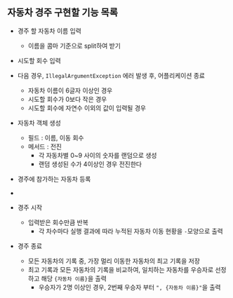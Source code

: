 ## 자동차 경주 구현할 기능 목록
- 경주 할 자동차 이름 입력
  - 이름을 콤마 기준으로 split하여 받기
- 시도할 회수 입력
- 다음 경우, `IllegalArgumentException` 에러 발생 후, 어플리케이션 종료
  - 자동차 이름이 6글자 이상인 경우
  - 시도할 회수가 0보다 작은 경우
  - 시도할 회수에 자연수 이외의 값이 입력될 경우
- 자동차 객체 생성
  - 필드 : 이름, 이동 회수
  - 메서드 : 전진
    - 각 자동차별 0~9 사이의 숫자를 랜덤으로 생성
    - 랜덤 생성된 수가 4이상인 경우 전진한다
- 경주에 참가하는 자동차 등록
- 
- 경주 시작
  - 입력받은 회수만큼 반복
    - 각 차수마다 실행 결과에 따라 누적된 자동차 이동 현황을 `-`모양으로 출력
    
- 경주 종료
  - 모든 자동차의 기록 중, 가장 멀리 이동한 자동차의 최고 기록을 저장
  - 최고 기록과 모든 자동차의 기록을 비교하여, 일치하는 자동차를 우승자로 선정하고 해당 `{자동차 이름}`을 출력
    - 우승자가 2명 이상인 경우, 2번째 우승자 부터 `", {자동차 이름}"`을 출력

